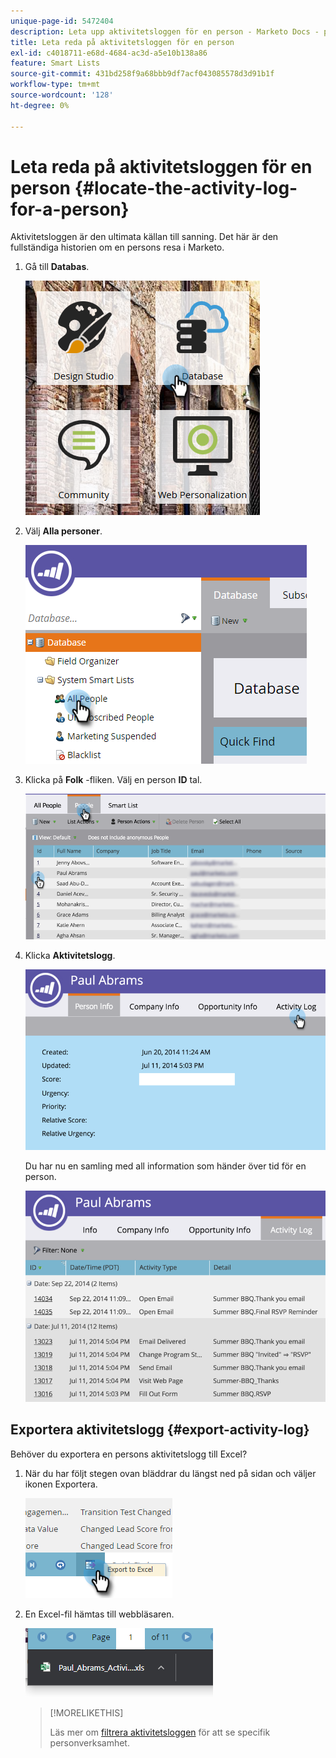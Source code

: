 ```yaml
---
unique-page-id: 5472404
description: Leta upp aktivitetsloggen för en person - Marketo Docs - produktdokumentation
title: Leta reda på aktivitetsloggen för en person
exl-id: c4018711-e68d-4684-ac3d-a5e10b138a86
feature: Smart Lists
source-git-commit: 431bd258f9a68bbb9df7acf043085578d3d91b1f
workflow-type: tm+mt
source-wordcount: '128'
ht-degree: 0%

---
```


# Leta reda på aktivitetsloggen för en person {#locate-the-activity-log-for-a-person}

Aktivitetsloggen är den ultimata källan till sanning. Det här är den fullständiga historien om en persons resa i Marketo.

1. Gå till **Databas**.

   ![](assets/locate-the-activity-log-for-a-person-1.png)

1. Välj **Alla personer**.

   ![](assets/locate-the-activity-log-for-a-person-2.png)

1. Klicka på **Folk** -fliken. Välj en person **ID** tal.

   ![](assets/locate-the-activity-log-for-a-person-3.png)

1. Klicka **Aktivitetslogg**.

   ![](assets/locate-the-activity-log-for-a-person-4.png)

   Du har nu en samling med all information som händer över tid för en person.

   ![](assets/locate-the-activity-log-for-a-person-5.png)

## Exportera aktivitetslogg {#export-activity-log}

Behöver du exportera en persons aktivitetslogg till Excel?

1. När du har följt stegen ovan bläddrar du längst ned på sidan och väljer ikonen Exportera.

   ![](assets/locate-the-activity-log-for-a-person-6.png)

1. En Excel-fil hämtas till webbläsaren.

   ![](assets/locate-the-activity-log-for-a-person-7.png)

   >[!MORELIKETHIS]
   >
   >Läs mer om [filtrera aktivitetsloggen](/help/marketo/product-docs/core-marketo-concepts/smart-lists-and-static-lists/managing-people-in-smart-lists/filter-activity-types-in-the-activity-log-of-a-person.md) för att se specifik personverksamhet.

